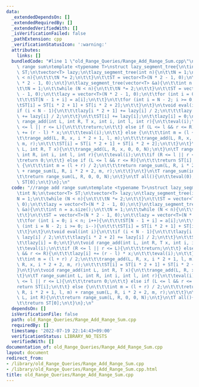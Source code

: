 ```yaml
---
data:
  _extendedDependsOn: []
  _extendedRequiredBy: []
  _extendedVerifiedWith: []
  _isVerificationFailed: false
  _pathExtension: cpp
  _verificationStatusIcon: ':warning:'
  attributes:
    links: []
  bundledCode: "#line 1 \"old_Range_Queries/Range_Add_Range_Sum.cpp\"\n//range add\
    \ range sum\ntemplate <typename T>\nstruct lazy_segment_tree{\n\tint N;\n\tvector<T>\
    \ ST;\n\tvector<T> lazy;\n\tlazy_segment_tree(int n){\n\t\tN = 1;\n\t\twhile (N\
    \ < n){\n\t\t\tN *= 2;\n\t\t}\n\t\tST = vector<T>(N * 2 - 1, 0);\n\t\tlazy = vector<T>(N\
    \ * 2 - 1, 0);\n\t}\n\tlazy_segment_tree(vector<T> &a){\n\t\tint n = a.size();\n\
    \t\tN = 1;\n\t\twhile (N < n){\n\t\t\tN *= 2;\n\t\t}\n\t\tST = vector<T>(N * 2\
    \ - 1, 0);\n\t\tlazy = vector<T>(N * 2 - 1, 0);\n\t\tfor (int i = 0; i < n; i++){\n\
    \t\t\tST[N - 1 + i] = a[i];\n\t\t}\n\t\tfor (int i = N - 2; i >= 0; i--){\n\t\t\
    \tST[i] = ST[i * 2 + 1] + ST[i * 2 + 2];\n\t\t}\n\t}\n\tvoid eval(int i){\n\t\t\
    if (i < N - 1){\n\t\t\tlazy[i * 2 + 1] += lazy[i] / 2;\n\t\t\tlazy[i * 2 + 2]\
    \ += lazy[i] / 2;\n\t\t}\n\t\tST[i] += lazy[i];\n\t\tlazy[i] = 0;\n\t}\n\tvoid\
    \ range_add(int L, int R, T x, int i, int l, int r){\n\t\teval(i);\n\t\tif (R\
    \ <= l || r <= L){\n\t\t\treturn;\n\t\t} else if (L <= l && r <= R){\n\t\t\tlazy[i]\
    \ += (r - l) * x;\n\t\t\teval(i);\n\t\t} else {\n\t\t\tint m = (l + r) / 2;\n\t\
    \t\trange_add(L, R, x, i * 2 + 1, l, m);\n\t\t\trange_add(L, R, x, i * 2 + 2,\
    \ m, r);\n\t\t\tST[i] = ST[i * 2 + 1] + ST[i * 2 + 2];\n\t\t}\n\t}\n\tvoid range_add(int\
    \ L, int R, T x){\n\t\trange_add(L, R, x, 0, 0, N);\n\t}\n\tT range_sum(int L,\
    \ int R, int i, int l, int r){\n\t\teval(i);\n\t\tif (R <= l || r <= L){\n\t\t\
    \treturn 0;\n\t\t} else if (L <= l && r <= R){\n\t\t\treturn ST[i];\n\t\t} else\
    \ {\n\t\t\tint m = (l + r) / 2;\n\t\t\treturn range_sum(L, R, i * 2 + 1, l, m)\
    \ + range_sum(L, R, i * 2 + 2, m, r);\n\t\t}\n\t}\n\tT range_sum(int L, int R){\n\
    \t\treturn range_sum(L, R, 0, 0, N);\n\t}\n\tT all(){\n\t\teval(0);\n\t\treturn\
    \ ST[0];\n\t}\n};\n"
  code: "//range add range sum\ntemplate <typename T>\nstruct lazy_segment_tree{\n\
    \tint N;\n\tvector<T> ST;\n\tvector<T> lazy;\n\tlazy_segment_tree(int n){\n\t\t\
    N = 1;\n\t\twhile (N < n){\n\t\t\tN *= 2;\n\t\t}\n\t\tST = vector<T>(N * 2 - 1,\
    \ 0);\n\t\tlazy = vector<T>(N * 2 - 1, 0);\n\t}\n\tlazy_segment_tree(vector<T>\
    \ &a){\n\t\tint n = a.size();\n\t\tN = 1;\n\t\twhile (N < n){\n\t\t\tN *= 2;\n\
    \t\t}\n\t\tST = vector<T>(N * 2 - 1, 0);\n\t\tlazy = vector<T>(N * 2 - 1, 0);\n\
    \t\tfor (int i = 0; i < n; i++){\n\t\t\tST[N - 1 + i] = a[i];\n\t\t}\n\t\tfor\
    \ (int i = N - 2; i >= 0; i--){\n\t\t\tST[i] = ST[i * 2 + 1] + ST[i * 2 + 2];\n\
    \t\t}\n\t}\n\tvoid eval(int i){\n\t\tif (i < N - 1){\n\t\t\tlazy[i * 2 + 1] +=\
    \ lazy[i] / 2;\n\t\t\tlazy[i * 2 + 2] += lazy[i] / 2;\n\t\t}\n\t\tST[i] += lazy[i];\n\
    \t\tlazy[i] = 0;\n\t}\n\tvoid range_add(int L, int R, T x, int i, int l, int r){\n\
    \t\teval(i);\n\t\tif (R <= l || r <= L){\n\t\t\treturn;\n\t\t} else if (L <= l\
    \ && r <= R){\n\t\t\tlazy[i] += (r - l) * x;\n\t\t\teval(i);\n\t\t} else {\n\t\
    \t\tint m = (l + r) / 2;\n\t\t\trange_add(L, R, x, i * 2 + 1, l, m);\n\t\t\trange_add(L,\
    \ R, x, i * 2 + 2, m, r);\n\t\t\tST[i] = ST[i * 2 + 1] + ST[i * 2 + 2];\n\t\t\
    }\n\t}\n\tvoid range_add(int L, int R, T x){\n\t\trange_add(L, R, x, 0, 0, N);\n\
    \t}\n\tT range_sum(int L, int R, int i, int l, int r){\n\t\teval(i);\n\t\tif (R\
    \ <= l || r <= L){\n\t\t\treturn 0;\n\t\t} else if (L <= l && r <= R){\n\t\t\t\
    return ST[i];\n\t\t} else {\n\t\t\tint m = (l + r) / 2;\n\t\t\treturn range_sum(L,\
    \ R, i * 2 + 1, l, m) + range_sum(L, R, i * 2 + 2, m, r);\n\t\t}\n\t}\n\tT range_sum(int\
    \ L, int R){\n\t\treturn range_sum(L, R, 0, 0, N);\n\t}\n\tT all(){\n\t\teval(0);\n\
    \t\treturn ST[0];\n\t}\n};\n"
  dependsOn: []
  isVerificationFile: false
  path: old_Range_Queries/Range_Add_Range_Sum.cpp
  requiredBy: []
  timestamp: '2022-07-19 22:14:43+09:00'
  verificationStatus: LIBRARY_NO_TESTS
  verifiedWith: []
documentation_of: old_Range_Queries/Range_Add_Range_Sum.cpp
layout: document
redirect_from:
- /library/old_Range_Queries/Range_Add_Range_Sum.cpp
- /library/old_Range_Queries/Range_Add_Range_Sum.cpp.html
title: old_Range_Queries/Range_Add_Range_Sum.cpp
---
```

